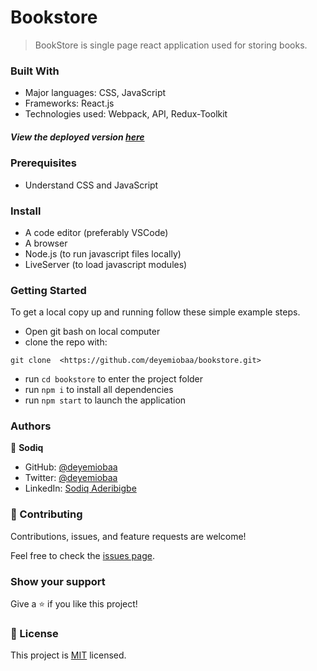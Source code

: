 # Bookstore
> BookStore is single page react application used for storing books.

### Built With

- Major languages:  CSS, JavaScript
- Frameworks: React.js
- Technologies used: Webpack, API, Redux-Toolkit

##### View the deployed version [here](https://dev--jovial-bonbon-ff2eb8.netlify.app/)

### Prerequisites

- Understand CSS and JavaScript

### Install

- A code editor (preferably VSCode)
- A browser
- Node.js (to run javascript files locally)
- LiveServer (to load javascript modules)

### Getting Started

To get a local copy up and running follow these simple example steps.
- Open git bash on local computer
- clone the repo with: 
```
git clone  <https://github.com/deyemiobaa/bookstore.git>
```
- run ```cd bookstore``` to enter the project folder
- run ```npm i``` to install all dependencies
- run ```npm start``` to launch the application

### Authors

👤 **Sodiq**

- GitHub: [@deyemiobaa](https://github.com/deyemiobaa)
- Twitter: [@deyemiobaa](https://twitter.com/deyemiobaa)
- LinkedIn: [Sodiq Aderibigbe](https://linkedin.com/in/sodiqa)

### 🤝 Contributing

Contributions, issues, and feature requests are welcome!

Feel free to check the [issues page](https://github.com/deyemiobaa/bookstore/issues).


### Show your support

Give a ⭐️ if you like this project!

### 📝 License

This project is [MIT](LICENSE) licensed.
